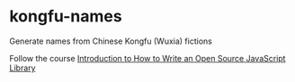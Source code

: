 # kongfu-names

Generate names from Chinese Kongfu (Wuxia) fictions

Follow the course [Introduction to How to Write an Open Source JavaScript Library](https://egghead.io/lessons/javascript-how-to-write-a-javascript-library-introduction)

